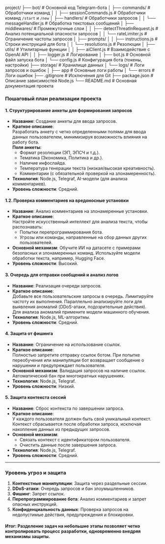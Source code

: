project/
├── bot/                                    # Основной код Telegram-бота
│   ├── commands/                           # Обработчики команд
│   │   ├── sessionCommands.js              # Обработчики команд `/start` и `/new`
│   ├── handlers/                           # Обработчики запросов
│   │   └── messageHandler.js               # Обработка текстовых сообщений
│   ├── middlewares/                        # Промежуточные слои
│   │   ├── detectThreatInRequest.js        # Анализ потенциальной опасности запросов
│   │   └── rateLimiter.js                  # Ограничение частоты запросов
│   ├── prompts/
│   │   ├── instructions.js                 # Строки инструкций для бота
│   │   └── resolutions.js                  # Резолюции
│   ├── utils/                              # Утилитарные функции
│   │   ├── aiClient.js                     # Взаимодействие с OpenAI API
│   │   ├── logger.js                       # Логирование
│   ├── bot.js                              # Основной файл запуска бота
│   └── config.js                           # Конфигурация бота (токены, настройки)
├── storage/                                # Хранилище данных
│   └── logs/                               # Логи запросов и ошибок
│       ├── app                             # Основные логи работы
│       └── errors                          # Логи ошибок
├── .gitignore                              # Исключения для Git
├── package.json                            # Описание зависимостей Node.js
└── README.md                               # Основная документация проекта

### **Пошаговый план реализации проекта**  

#### **1. Структурирование анкеты для формирования запросов**
- **Название**: Создание анкеты для ввода запросов.  
- **Краткое описание**:  
  Разработать анкету с четко определенными полями для ввода данных пользователем, минимизируя возможность влияния на работу бота.  
  **Поля анкеты**:
  - Формат резолюции (ЭП, ЭПСЧ и т.д.).  
  - Тематика (Экономика, Политика и др.).  
  - Наличие инфослайда.  
  - Температура генерации текста (низкая/высокая креативность).  
  - Комментарии (с обязательной проверкой на злонамеренность).  
- **Технология**: Node.js, Telegraf, AI-модели (для анализа комментариев).  
- **Уровень сложности**: Средний.  

#### **1.2. Проверка комментариев на вредоносные установки**
- **Название**: Анализ комментариев на злонамеренные установки.  
- **Краткое описание**:  
  Настройте искусственный интеллект для анализа текста, чтобы распознавать:
  - Попытки перепрограммирования бота.  
  - Угрозы или команды, направленные на сбор данных других пользователей.  
- **Основной механизм**: Обучите ИИ на датасете с примерами безопасных и злонамеренных команд. Используйте модели обработки текста, например, Hugging Face.  
- **Уровень сложности**: Высокий.  

#### **3. Очередь для отправки сообщений и анализ логов**
- **Название**: Реализация очереди запросов.  
- **Краткое описание**:  
  Добавьте все пользовательские запросы в очередь. Лимитируйте частоту их выполнения. Параллельно анализируйте логи для выявления аномалий (DDoS-атаки, подозрительные действия).  
  Для анализа аномалий примените модели машинного обучения.  
- **Технология**: Node.js, ML-алгоритмы.  
- **Уровень сложности**: Средний.  

#### **4. Защита от фишинга**
- **Название**: Ограничение на использование ссылок.  
- **Краткое описание**:  
  Полностью запретите отправку ссылок ботом. При попытке переобучения или манипуляции бот возвращает сообщение о нарушении и предупреждает пользователя.  
- **Основной механизм**: Валидация запросов на наличие ссылок. Автоматический бан при многократных нарушениях.  
- **Технология**: Node.js, Telegraf.  
- **Уровень сложности**: Низкий.  

#### **5. Защита контекста сессий**
- **Название**: Сброс контекста по завершении запроса.  
- **Краткое описание**:  
  У каждого пользователя должен быть свой уникальный контекст. Контекст сбрасывается после обработки запроса, исключая накопление данных из предыдущих запросов.  
- **Основной механизм**:  
  - Связать контекст с идентификатором пользователя.  
  - Очистить данные после завершения запроса.  
- **Технология**: Node.js, Telegraf.  
- **Уровень сложности**: Средний.  

---

### **Уровень угроз и защита**
1. **Контекстные манипуляции**: Защита через раздельные сессии.  
2. **DDoS-атаки**: Очередь запросов и бан злоумышленников.  
3. **Фишинг**: Запрет ссылок.  
4. **Перепрограммирование бота**: Анализ комментариев и запрет опасных инструкций.  
5. **Конфиденциальность данных**: Проверка запросов на недопустимые действия, предупреждения и блокировки.  

#### Итог: Разделение задач на небольшие этапы позволяет четко контролировать процесс разработки, одновременно внедряя механизмы защиты.
